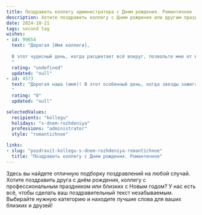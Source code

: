 ```yaml
---
title: Поздравить коллегу администратора c Днем рождения. Романтичное
description: Хотите поздравить коллегу c Днем рождения или другим праздником? Наш ИИ создаст незабываемое поздравление, а вы обязательно выделитесь среди других.  
date: 2024-10-21
tags: second tag
wishes:
- id: 99654
  text: "Дорогая [Имя коллеги],
  
  В этот чудесный день, когда расцветает всё вокруг, позвольте мне от всего сердца поздравить Вас с Днём рождения!  Вы – настоящая волшебница, которая с лёгкостью создаёт уют и порядок в нашем общем мире. Ваша администраторская работа – это не просто обязанности, это настоящее искусство, тонкое и изящное, как шедевр, сотворённый с любовью и вниманием к каждой детали.  Пусть в Вашей жизни всегда будет место для чудес,  любви и нежности, а каждый день будет наполнен счастьем и радостью, подобно яркому, незабываемому празднику!
  "
  rating: "undefined"
  updated: "null"
- id: 4573
  text: "Дорогая наша (имя)! В этот особенный день, когда звезды зажигаются лишь для тебя, позволь нам, твоим коллегам, окутать тебя атмосферой тепла и восхищения. Твоя способность создавать вокруг себя гармонию и порядок, подобно искусной волшебнице, вызывает неподдельное восхищение. Ты – лучик света в нашем дружном коллективе, и мы от всего сердца желаем, чтобы твоя жизнь была наполнена счастьем, подобно тому, как ты наполняешь смыслом каждый наш рабочий день. С Днем рождения!
  "
  rating: "0"
  updated: "null"

selectedValues:
  recipients: "kollegu"
  holidays: "s-dnem-rozhdeniya"
  professions: "administrator"
  style: "romantichnoe"

links:
- slug: "pozdravit-kollegu-s-dnem-rozhdeniya-romantichnoe"
  title: "Поздравить коллегу c Днем рождения. Романтичное"
---
```


Здесь вы найдете отличную подборку поздравлений на любой случай. 
Хотите поздравить друга с днём рождения, коллегу с профессиональным праздником или близких с Новым годом? У нас есть всё, чтобы сделать ваш поздравительный текст незабываемым. Выбирайте нужную категорию и находите лучшие слова для ваших близких и друзей!

